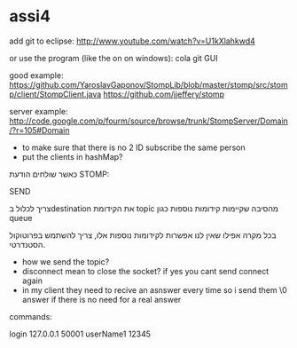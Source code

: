 assi4
=====
add git to eclipse:
http://www.youtube.com/watch?v=U1kXlahkwd4

or use the program (like the on on windows): cola git GUI

good example:
https://github.com/YaroslavGaponov/StompLib/blob/master/stomp/src/stomp/client/StompClient.java
https://github.com/jjeffery/stomp

server example:
http://code.google.com/p/fourm/source/browse/trunk/StompServer/Domain/?r=105#Domain


* to make sure that there is no 2 ID subscribe the same person
* put the clients in hashMap?


כאשר שולחים הודעת STOMP:

SEND

צריך לכלול בdestination את הקידומת topic מהסיבה שקיימות קידומות נוספות כגון queue

בכל מקרה אפילו שאין לנו אפשרות לקידומות נוספות אלו, צריך להשתמש בפרוטוקול הסטנדרטי.
* how we send the topic?
* disconnect mean to close the socket? if yes you cant send connect again
* in my client they need to recive an asnswer every time so i send them \0 answer if there is no need for a real answer

commands:

login
127.0.0.1
50001
userName1
12345



